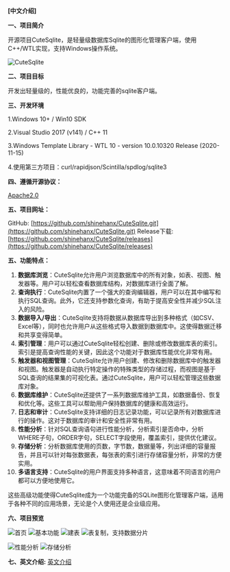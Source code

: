 **[中文介绍]**

**一、项目简介**

开源项目CuteSqlite，是轻量级数据库Sqlite的图形化管理客户端，使用C++/WTL实现，支持Windows操作系统。

![CuteSqlite](https://img-blog.csdnimg.cn/direct/6ebf21db2f4f48db9fda0e1463127d1e.png 'CuteSqlite')

**二、项目目标**

开发出轻量级的，性能优良的，功能完善的sqlite客户端。

**三、开发环境**

1.Windows 10+ / Win10 SDK

2.Visual Studio 2017 (v141) / C++ 11

3.Windows Template Library - WTL 10 - version 10.0.10320 Release (2020-11-15)

4.使用第三方项目：curl/rapidjson/Scintilla/spdlog/sqlite3

**四、遵循开源协议：**

[Apache2.0](http://www.apache.org/licenses/LICENSE-2.0)

**五、项目网址：**

GitHub: [https://github.com/shinehanx/CuteSqlite.git](https://github.com/shinehanx/CuteSqlite.git)
Release下载: [https://github.com/shinehanx/CuteSqlite/releases](https://github.com/shinehanx/CuteSqlite/releases)

**五、功能特点：**

1. **数据库浏览**：CuteSqlite允许用户浏览数据库中的所有对象，如表、视图、触发器等。用户可以轻松查看数据库结构，对数据库进行全面了解。
2. **查询执行**：CuteSqlite内置了一个强大的查询编辑器，用户可以在其中编写和执行SQL查询。此外，它还支持参数化查询，有助于提高安全性并减少SQL注入的风险。
3. **数据导入/导出**：CuteSqlite支持将数据从数据库导出到多种格式（如CSV、Excel等），同时也允许用户从这些格式导入数据到数据库中。这使得数据迁移和共享变得简单。
4. **索引管理**：用户可以通过CuteSqlite轻松创建、删除或修改数据库表的索引。索引是提高查询性能的关键，因此这个功能对于数据库性能优化非常有用。
5. **触发器和视图管理**：CuteSqlite允许用户创建、修改和删除数据库中的触发器和视图。触发器是自动执行特定操作的特殊类型的存储过程，而视图是基于SQL查询的结果集的可视化表。通过CuteSqlite，用户可以轻松管理这些数据库对象。
6. **数据库维护**：CuteSqlite还提供了一系列数据库维护工具，如数据备份、恢复和优化等。这些工具可以帮助用户保持数据库的健康和高效运行。
7. **日志和审计**：CuteSqlite支持详细的日志记录功能，可以记录所有对数据库进行的操作。这对于数据库的审计和安全性非常有用。
8. **性能分析**：针对SQL查询语句进行性能分析，分析索引是否命中，分析WHERE子句，ORDER字句，SELECT字段使用，覆盖索引，提供优化建议。
9. **存储分析**：分析数据库使用的页数，字节数，数据量等，列出详细的容量报告，并且可以针对每张数据表，每张表的索引进行存储容量分析，非常的方便实用。
10. **多语言支持**：CuteSqlite的用户界面支持多种语言，这意味着不同语言的用户都可以方便地使用它。

这些高级功能使得CuteSqlite成为一个功能完备的SQLite图形化管理客户端，适用于各种不同的应用场景，无论是个人使用还是企业级应用。

**六、项目预览**

![首页](https://img-blog.csdnimg.cn/direct/aada3b7672e54eef871c25ab081fa8ba.jpeg '首页')
![基本功能](https://img-blog.csdnimg.cn/direct/5ebcba761958443c97811a7e5fd2e9a4.png '基本功能')
![建表](https://img-blog.csdnimg.cn/direct/9f8263e757cd4023bdbee1da558c05db.png '建表')
![表复制，支持数据分片](https://img-blog.csdnimg.cn/direct/f828bd57429642c6bafc668726cba140.png '表复制，支持数据分片')

![性能分析](https://img-blog.csdnimg.cn/direct/7c03515e08854e2d918bb03cfacf85cf.png '性能分析')
![存储分析](https://img-blog.csdnimg.cn/direct/a57c8347739a4ab2b4972f745d50aa16.png '存储分析')

**七、英文介绍:**
[英文介绍](README.md)
